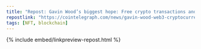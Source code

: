```yaml
---
title: "Repost: Gavin Wood’s biggest hope: Free crypto transactions and Web3 tech worldwide"
repostlink: "https://cointelegraph.com/news/gavin-wood-web3-cryptocurrency-ethereum-fee-free-transactions"
tags: [NFT, blockchain]
---
```


{% include embed/linkpreview-repost.html %}
